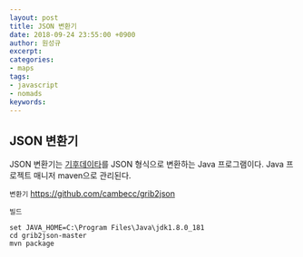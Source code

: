 ```yaml
---
layout: post
title: JSON 변환기
date: 2018-09-24 23:55:00 +0900
author: 원성규
excerpt: 
categories:
- maps
tags:
- javascript
- nomads
keywords:
---
```


## JSON 변환기

JSON 변환기는 [기후데이타](http://nomads.ncep.noaa.gov)를 JSON 형식으로 변환하는 Java 프로그램이다. Java 프로젝트 매니저 maven으로 관리된다.

`변환기`
https://github.com/cambecc/grib2json

`빌드`

```
set JAVA_HOME=C:\Program Files\Java\jdk1.8.0_181
cd grib2json-master
mvn package
```

